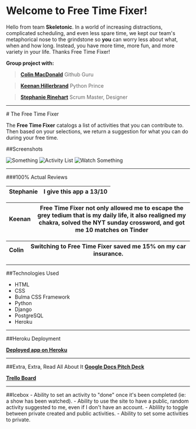 # Welcome to Free Time Fixer!
Hello from team **Skeletonic**. In a world of increasing distractions, complicated scheduling, and even less spare time, we kept our team's metaphorical nose to the grindstone so **you** can worry less about what, when and how long. Instead, you have more time, more fun, and more variety in your life. Thanks Free Time Fixer!

**Group project with:**
>[**Colin MacDonald**](https://github.com/cbmacd1213/) 
 Github Guru 

>  [**Keenan Hillerbrand**](https://github.com/khillerb) 
Python Prince

> [**Stephanie Rinehart**](https://github.com/mlisdev/ß) 
Scrum Master, Designer


<hr> 
# The Free Time Fixer

The **Free Time Fixer** catalogs a list of activities that you can contribute to. Then based on your selections, we return a suggestion for what you can do during your free time.

##Screenshots

![Something](/images/homepageftf.png)
![Activity List](/images/showftf.png)
![Watch Something](/images/searchftf.png)

<hr>
###100% Actual Reviews

| Stephanie | I give this app a 13/10 |
|-----------|---|  

| Keenan | Free Time Fixer not only allowed me to escape the grey tedium that is my daily life, it also realigned my chakra, solved the NYT sunday crossword, and got me 10 matches on Tinder|
|--------|---|

| Colin |  Switching to Free Time Fixer saved me 15% on my car insurance.|
|-------|---|

<hr>

##Technologies Used
- HTML
- CSS 
- Bulma CSS Framework
- Python 
- Django 
- PostgreSQL
- Heroku
<hr>

##Heroku Deployment

[**Deployed app on Heroku**](https://freetime-fixer.herokuapp.com/)

<hr>

##Extra, Extra, Read All About It
[**Google Docs Pitch Deck**](https://docs.google.com/presentation/d/1TJdsWpqXyN9X_6IBwjJ95oObiH0mwf_7xueDqma3jkw/edit#slide=id.gcb9a0b074_1_0)  

[**Trello Board**](https://trello.com/b/805Ec9Hv/free-time-fixer)

<hr>
##Icebox
- Ability to set an activity to "done" once it's been completed (ie: a show has been watched).
- Ability to use the site to have a public, random activity suggested to me, even if I don't have an account.
- Ablility to toggle between private created and public activities.
- Ability to set some activities to private.





